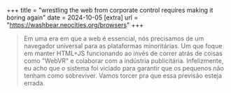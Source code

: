 +++
title = "wrestling the web from corporate control requires making it boring again"
date = 2024-10-05
[extra]
url = "https://washbear.neocities.org/browsers"
+++

> Em uma era em que a web é essencial, nós precisamos de um navegador universal para as plataformas minoritárias. Um que foque em manter HTML+JS funcionando ao invés de correr atrás de coisas como "WebVR" e colaborar com a indústria publicitária. Infelizmente, eu acho que o sistema foi viciado para garantir que os pequenos não tenham como sobreviver. Vamos torcer pra que essa previsão esteja errada.
